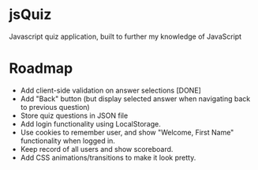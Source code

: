 jsQuiz
============================
Javascript quiz application, built to further my knowledge of JavaScript

Roadmap
===========================
* Add client-side validation on answer selections [DONE]
* Add "Back" button (but display selected answer when navigating back to previous question)
* Store quiz questions in JSON file
* Add login functionality using LocalStorage.
* Use cookies to remember user, and show "Welcome, First Name" functionality when logged in.
* Keep record of all users and show scoreboard.
* Add CSS animations/transitions to make it look pretty.
